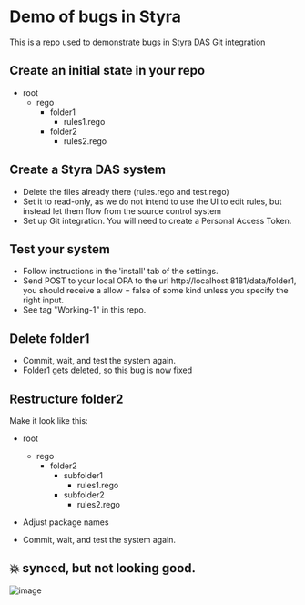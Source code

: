 # Demo of bugs in Styra

This is a repo used to demonstrate bugs in Styra DAS Git integration

## Create an initial state in your repo

* root
  * rego
    * folder1
      * rules1.rego
    * folder2
      * rules2.rego  

## Create a Styra DAS system

* Delete the files already there (rules.rego and test.rego)
* Set it to read-only, as we do not intend to use the UI to edit rules, but instead let them flow from the source control system
* Set up Git integration. You will need to create a Personal Access Token.

## Test your system

* Follow instructions in the 'install' tab of the settings.
* Send POST to your local OPA to the url http://localhost:8181/data/folder1, you should receive a allow = false of some kind unless you specify the right input.
* See tag "Working-1" in this repo.

## Delete folder1

* Commit, wait, and test the system again.
* Folder1 gets deleted, so this bug is now fixed

## Restructure folder2

Make it look like this:

* root
  * rego
    * folder2
      * subfolder1
        * rules1.rego
      * subfolder2
        * rules2.rego  

* Adjust package names
* Commit, wait, and test the system again.

## :boom: synced, but not looking good.
![image](https://user-images.githubusercontent.com/404432/119728837-31727300-be74-11eb-9f55-e695c18169ed.png)

